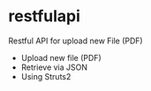 # restfulapi
Restful API for upload new File (PDF)
- Upload new file (PDF)
- Retrieve via JSON
- Using Struts2
